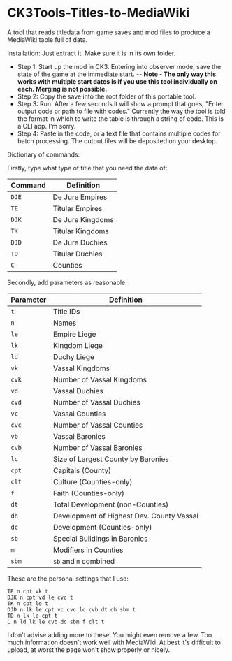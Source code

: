 # CK3Tools-Titles-to-MediaWiki
A tool that reads titledata from game saves and mod files to produce a MediaWiki table full of data.

Installation: Just extract it. Make sure it is in its own folder.

- Step 1: Start up the mod in CK3. Entering into observer mode, save the state of the game at the immediate start.
-- **Note - The only way this works with multiple start dates is if you use this tool individually on each. Merging is not possible.**
- Step 2: Copy the save into the root folder of this portable tool.
- Step 3: Run. After a few seconds it will show a prompt that goes, "Enter output code or path to file with codes." Currently the way the tool is told the format in which to write the table is through a string of code. This is a CLI app. I'm sorry.
- Step 4: Paste in the code, or a text file that contains multiple codes for batch processing. The output files will be deposited on your desktop.

Dictionary of commands:

Firstly, type what type of title that you need the data of:

| Command | Definition |
| --- | --- |
| `DJE` | De Jure Empires |
| `TE` | Titular Empires |
| `DJK` | De Jure Kingdoms |
| `TK` | Titular Kingdoms |
| `DJD` | De Jure Duchies |
| `TD` | Titular Duchies |
| `C` | Counties |

Secondly, add parameters as reasonable:

| Parameter | Definition |
| --- | --- |
| `t` | Title IDs |
| `n` | Names |
| `le` | Empire Liege |
| `lk` | Kingdom Liege |
| `ld` | Duchy Liege |
| `vk` | Vassal Kingdoms |
| `cvk` | Number of Vassal Kingdoms |
| `vd` | Vassal Duchies |
| `cvd` | Number of Vassal Duchies |
| `vc` | Vassal Counties |
| `cvc` | Number of Vassal Counties |
| `vb` | Vassal Baronies |
| `cvb` | Number of Vassal Baronies |
| `lc` | Size of Largest County by Baronies |
| `cpt` | Capitals (County) |
| `clt` | Culture (Counties-only) |
| `f` | Faith (Counties-only) |
| `dt` | Total Development (non-Counties) |
| `dh` | Development of Highest Dev. County Vassal |
| `dc` | Development (Counties-only) |
| `sb` | Special Buildings in Baronies |
| `m` | Modifiers in Counties |
| `sbm` | `sb` and `m` combined |

These are the personal settings that I use:
```DJE n cpt vk cvc t
TE n cpt vk t
DJK n cpt vd le cvc t
TK n cpt le t
DJD n lk le cpt vc cvc lc cvb dt dh sbm t
TD n lk le cpt t
C n ld lk le cvb dc sbm f clt t
```
I don't advise adding more to these. You might even remove a few. Too much information doesn't work well with MediaWiki. At best it's difficult to upload, at worst the page won't show properly or nicely.
